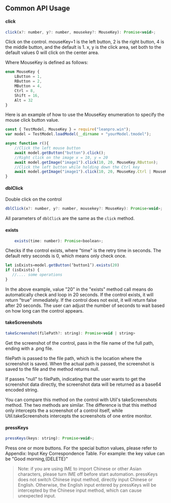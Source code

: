 ## Common API Usage

#### click
```javascript
click(x?: number, y?: number, mousekey?: MouseKey): Promise<void>;
```

Click on the control. mouseKey=1 is the left button, 2 is the right button, 4 is the middle button, and the default is 1. x, y is the click area, set both to the default values 0 will click on the center area.

Where MouseKey is defined as follows:
   ```javascript
   enum MouseKey {
       LButton = 1,
       RButton = 2,
       MButton = 4,
       Ctrl = 8,
       Shift = 16,
       Alt = 32
   }
   ```

Here is an example of how to use the MouseKey enumeration to specify the mouse click button value.

```javascript
const { TestModel, MouseKey } = require("leanpro.win");
var model = TestModel.loadModel(__dirname + "yourModel.tmodel");

async function r(){
    //Click the left mouse button
    await model.getButton("button").click();
    //Right click on the image x = 10, y = 20
    await model.getImage("image1").click(10, 20, MouseKey.RButton);
    //Click the left button while holding down the Ctrl key
    await model.getImage("image1").click(10, 20, MouseKey.Ctrl | MouseKey.LButton);
}
```

#### dblClick

Double click on the control
```javascript
dblClick(x?: number, y?: number, mousekey?: MouseKey): Promise<void>;
```

All parameters of `dblClick` are the same as the `click` method.


#### exists
```javascript
    exists(time: number): Promise<boolean>;
```

Checks if the control exists, where "time" is the retry time in seconds. The default retry seconds is 0, which means only check once.

   ```javascript
   let isExists=model.getButton(‘button1’).exists(20)
   if (isExists) {
      //.... some operations
   }
   ```
In the above example, value "20" in the "exists" method call means do automatically check and loop in 20 seconds. If the control exists, it will return "true" immediately. If the control does not exist, it will return false after 20 seconds. The user can adjust the number of seconds to wait based on how long can the control appears.

#### takeScreenshots

```javascript
takeScreenshot(filePath?: string): Promise<void | string> 
```

Get the screenshot of the control, pass in the file name of the full path, ending with a .png file.

filePath is passed to the file path, which is the location where the screenshot is saved. When the actual path is passed, the screenshot is saved to the file and the method returns null.

If passes "null" to filePath, indicating that the user wants to get the screenshot data directly, the screenshot data will be returned as a base64 encoded string.

You can compare this method on the control with Util's takeScreenshots method. The two methods are similar. The difference is that this method only intercepts the a screenshot of a control itself, while Util.takeScreenshots intercepts the screenshots of one entire monitor.

#### pressKeys

```javascript
pressKeys(keys: string): Promise<void>;
```
Press one or more buttons. For the special button values, please refer to Appendix: Input Key Correspondence Table. For example: the key value can be "Good morning,{DELETE}"

> Note: if you are using IME to import Chinese or other Asian characters, please turn IME off before start automation. pressKeys does not switch Chinese input method, directly input Chinese or English. Otherwise, the English input entered by pressKeys will be intercepted by the Chinese input method, which can cause unexpected input.

